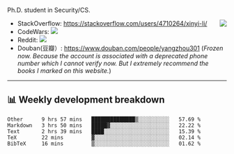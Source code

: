 Ph.D. student in Security/CS.

<img align="right" src="https://github-readme-stats.vercel.app/api?username=li-xin-yi&count_private=true&show_icons=true&hide_title=true&theme=tokyonight" />

- StackOverflow: https://stackoverflow.com/users/4710264/xinyi-li/
- CodeWars: [![](https://www.codewars.com/users/xy-li/badges/micro)](https://www.codewars.com/users/xy-li/)
- Reddit: [![](https://img.shields.io/reddit/user-karma/combined/xy-li?style=social)](https://www.reddit.com/user/xy-li/)
- Douban(豆瓣）: https://www.douban.com/people/yangzhou301  (*Frozen now. Because the account is associated with a deprecated phone number which I cannot verify now. But I extremely recommend the books I marked on this website.*)

---

## 📊 Weekly development breakdown

<!--START_SECTION:waka-->
```text
Other      9 hrs 57 mins   ██████████████▒░░░░░░░░░░   57.69 % 
Markdown   3 hrs 50 mins   █████▓░░░░░░░░░░░░░░░░░░░   22.22 % 
Text       2 hrs 39 mins   ████░░░░░░░░░░░░░░░░░░░░░   15.39 % 
TeX        22 mins         ▓░░░░░░░░░░░░░░░░░░░░░░░░   02.14 % 
BibTeX     16 mins         ▒░░░░░░░░░░░░░░░░░░░░░░░░   01.62 % 
```
<!--END_SECTION:waka-->
